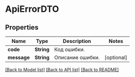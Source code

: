 # ApiErrorDTO

## Properties
Name | Type | Description | Notes
------------ | ------------- | ------------- | -------------
**code** | **String** | Код ошибки. | 
**message** | **String** | Описание ошибки. | [optional] 

[[Back to Model list]](../README.md#documentation-for-models) [[Back to API list]](../README.md#documentation-for-api-endpoints) [[Back to README]](../README.md)



